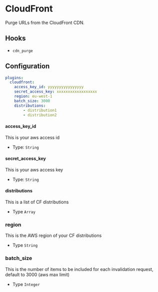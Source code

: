CloudFront
==========
Purge URLs from the CloudFront CDN.

Hooks
-----
- `cdn_purge`

Configuration
-------------
```yaml
plugins:
  cloudfront:
    access_key_id: yyyyyyyyyyyyyyyy
    secret_access_key: xxxxxxxxxxxxxxxxxx
    region: eu-west-1
    batch_size: 3000
    distributions:
        - distribution1
        - distribution2
```

#### access_key_id
This is your aws access id

- Type: `String`

#### secret_access_key
This is your aws access key

- Type: `String`

#### distributions
This is a list of CF distributions

- Type `Array`

### region
This is the AWS region of your CF distributions

- Type `String`

### batch_size
This is the number of items to be included for each invalidation request, default to 3000 (aws max limit)

- Type `Integer`
